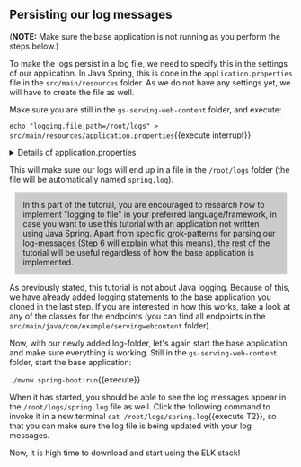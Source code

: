 <p></p>

## Persisting our log messages

(**NOTE:** Make sure the base application is not running as you perform the steps below.)

To make the logs persist in a log file, we need to specify this in the settings of our application. In Java Spring, this is done in the `application.properties` file in the `src/main/resources` folder. As we do not have any settings yet, we will have to create the file as well.

Make sure you are still in the `gs-serving-web-content` folder, and execute:

`echo "logging.file.path=/root/logs" > src/main/resources/application.properties`{{execute interrupt}}

<details>
<summary>Details of application.properties</summary>

<div style="display: block;
  margin-left: 10px;
  margin-right: 10px;
  background-color: aliceblue;
  padding: 1em;">
The <code>application.properties</code> file can be used to specify various application properties (hence the name) for Java Spring applications. Many properties can also be specified directly as command line options when starting the application. Since we always want logs to persist in this tutorial, we are using the properties-file instead of command line options. </br>
(For a list of common properties, <a href="https://docs.spring.io/spring-boot/docs/current/reference/html/appendix-application-properties.html">this</a> is a useful reference.</br>

</div>

</details>

This will make sure our logs will end up in a file in the `/root/logs` folder (the file will be automatically named `spring.log`).

<div style="display: block;
  margin-left: 10px;
  margin-right: 10px;
  background-color: #cbcbcb;
  padding: 1em;">
In this part of the tutorial, you are encouraged to research how to implement "logging to file" in your preferred language/framework, in case you want to use this tutorial with an application not written using Java Spring. Apart from specific grok-patterns for parsing our log-messages (Step 6 will explain what this means), the rest of the tutorial will be useful regardless of how the base application is implemented.
</div>

As previously stated, this tutorial is not about Java logging. Because of this, we have already added logging statements to the base application you cloned in the last step. If you are interested in how this works, take a look at any of the classes for the endpoints (you can find all endpoints in the `src/main/java/com/example/servingwebcontent` folder).

Now, with our newly added log-folder, let's again start the base application and make sure everything is working. Still in the `gs-serving-web-content` folder, start the base application:

`./mvnw spring-boot:run`{{execute}}

When it has started, you should be able to see the log messages appear in the `/root/logs/spring.log` file as well. Click the following command to invoke it in a new terminal `cat /root/logs/spring.log`{{execute T2}}, so that you can make sure the log file is being updated with your log messages.

<!--
(TODO: Kanske ha en predefined tab här, eller på ngt sätt göra detta steg lite "snällare" (något execute-kommando eller så). Kanske inte ens ber dem gå till rätt mapp i den nya tabben utan istället bara säger åt dem att köra `cat /root/logs/spring.log` i nya tabben? Tror man t om kan ha en predefined tabb som dyker upp i ett visst steg, och som kör ett visst kommando när den öppnas. Det vore ju perfekt här).
-->

Now, it is high time to download and start using the ELK stack!